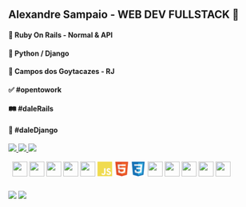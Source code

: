 ## Alexandre Sampaio - WEB DEV FULLSTACK 👋

#### 💎 Ruby On Rails - Normal & API
#### 🐍 Python / Django
#### 📍 Campos dos Goytacazes - RJ
#### ✅ #opentowork
#### 🛤️ #daleRails
#### 🚀 #daleDjango

 <div>
  <a href="https://github.com/SpiderCod3R">
  <img height="180em" src="https://github-readme-stats.vercel.app/api?username=SpiderCod3R&show_icons=true&theme=blueberry&include_all_commits=true&count_private=true"/>
  <img height="180em" src="https://github-readme-stats.vercel.app/api/top-langs/?username=SpiderCod3R&layout=compact&langs_count=6&theme=blueberry&show_icons=true"/>
   <img height="140em" src="https://github-readme-stats.vercel.app/api/wakatime?username=SpiderCod3R&show_icons=true&theme=blueberry"/>
   

</div>
  
<div style="display: inline-block">
   <br>
  &nbsp;
  <img align="center" height="30" width="30" src="https://icon-library.com/images/ruby-on-rails-icon/ruby-on-rails-icon-26.jpg">
  <img align="center" height="30" width="30" src="https://image.flaticon.com/icons/png/512/919/919852.png">
  <img align="center" height="30" width="30" src="https://uxwing.com/wp-content/themes/uxwing/download/10-brands-and-social-media/postgresql.png">
  <img align="center" height="30" width="30" src="https://img.icons8.com/color/452/mongodb.png">
  <img align="center" height="30" width="30" src="https://img.icons8.com/color/452/spring-logo.png"> 
  <img align="center" height="30" width="30" src="https://raw.githubusercontent.com/devicons/devicon/master/icons/javascript/javascript-plain.svg">
  <img align="center" height="30" width="30" src="https://raw.githubusercontent.com/devicons/devicon/master/icons/html5/html5-original.svg">
  <img align="center" height="30" width="30" src="https://raw.githubusercontent.com/devicons/devicon/master/icons/css3/css3-original.svg">
  <img align="center" height="30" width="30" src="https://img.icons8.com/color/452/bootstrap.png">
  <img align="center" height="30" width="30" src="https://raw.githubusercontent.com/dhanishgajjar/vscode-icons/master/png/default_dark.png">
  <img align="center" height="30" width="30" src="https://upload.wikimedia.org/wikipedia/commons/thumb/1/1d/PyCharm_Icon.svg/1024px-PyCharm_Icon.svg.png">
  <img align="center" height="30" width="30" src="https://cdn.iconscout.com/icon/free/png-512/flutter-2752187-2285004.png">
  <img align="center" height="30" width="30" src="https://miro.medium.com/max/1400/1*piK8b5rQNtCQzN4vN_oiAg.png">
</div>
  
  ##
  
  <div>  	
  <a href = "mailto:allexonrails@gmail.com"><img src="https://img.shields.io/badge/-Gmail-%23333?style=for-the-badge&logo=gmail&logoColor=white" target="_blank"></a>
  <a href="https://www.linkedin.com/in/alexandre-sampaio-b1a75785/" target="_blank"><img src="https://img.shields.io/badge/-LinkedIn-%230077B5?style=for-the-badge&logo=linkedin&logoColor=white" target="_blank"></a> 
 
</div>

<!--
**SpiderCod3R/SpiderCod3R** is a ✨ _special_ ✨ repository because its `README.md` (this file) appears on your GitHub profile.

Here are some ideas to get you started:

- 🔭 I’m currently working on ...
- 🌱 I’m currently learning ...
- 👯 I’m looking to collaborate on ...
- 🤔 I’m looking for help with ...
- 💬 Ask me about ...
- 📫 How to reach me: ...
- 😄 Pronouns: ...
- ⚡ Fun fact: ...
-->
